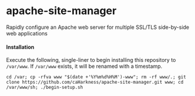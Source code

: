 # apache-site-manager
Rapidly configure an Apache web server for multiple SSL/TLS side-by-side web applications

#### Installation

Execute the following, single-liner to begin installing this repository to `/var/www`. If `/var/www` exists, it will be renamed with a timestamp.

    cd /var; cp -rfva www "$(date +'%Y%m%d%H%M')-www"; rm -rf www/.; git clone https://github.com/caHarkness/apache-site-manager.git www; cd /var/www/sh; ./begin-setup.sh